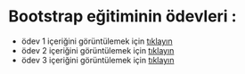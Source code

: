 # Bootstrap eğitiminin ödevleri :

- ödev 1 içeriğini görüntülemek için [tıklayın](https://app.patika.dev/courses/bootstrap/odev1)
- ödev 2 içeriğini görüntülemek için [tıklayın](https://app.patika.dev/courses/bootstrap/odev2)
- ödev 3 içeriğini görüntülemek için [tıklayın](https://app.patika.dev/courses/bootstrap/odev3)